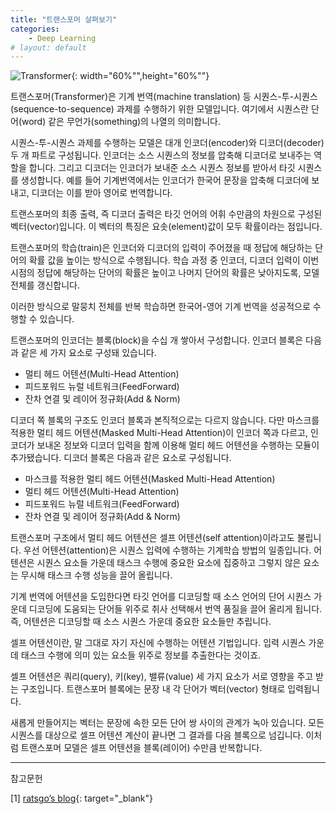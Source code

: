 ```yaml
---
title: "트랜스포머 살펴보기"
categories:
    - Deep Learning
# layout: default
---
```

![Transformer](https://github.com/developerTae/developerTae.github.io/assets/46318721/3abc9c06-a217-47a9-820f-5dc7e54701e5){: width="60%"",height="60%""}

트랜스포머(Transformer)은 기계 번역(machine translation) 등 시퀀스-투-시퀀스(sequence-to-sequence) 과제를 수행하기 위한 모델입니다. 여기에서 시퀀스란 단어(word) 같은 무언가(something)의 나열의 의미합니다.

시퀀스-투-시퀀스 과제를 수행하는 모델은 대개 인코더(encoder)와 디코더(decoder) 두 개 파트로 구성됩니다. 인코더는 소스 시퀀스의 정보를 압축해 디코더로 보내주는 역할을 합니다. 그리고 디코더는 인코더가 보내준 소스 시퀀스 정보를 받아서 타깃 시퀀스를 생성합니다. 예를 들어 기계번역에서는 인코더가 한국어 문장을 압축해 디코더에 보내고, 디코더는 이를 받아 영어로 번역합니다.

트랜스포머의 최종 출력, 즉 디코더 출력은 타깃 언어의 어휘 수만큼의 차원으로 구성된 벡터(vector)입니다. 이 벡터의 특징은 요솟(element)값이 모두 확률이라는 점입니다.

트랜스포머의 학습(train)은 인코더와 디코더의 입력이 주어졌을 때 정답에 해당하는 단어의 확률 값을 높이는 방식으로 수행됩니다. 학습 과정 중 인코더, 디코더 입력이 이번 시점의 정답에 해당하는 단어의 확률은 높이고 나머지 단어의 확률은 낮아지도록, 모델 전체를 갱신합니다.

이러한 방식으로 말뭉치 전체를 반복 학습하면 한국어-영어 기계 번역을 성공적으로 수행할 수 있습니다.

트랜스포머의 인코더는 블록(block)을 수십 개 쌓아서 구성합니다. 인코더 블록은 다음과 같은 세 가지 요소로 구성돼 있습니다.

- 멀티 헤드 어텐션(Multi-Head Attention)
- 피드포워드 뉴럴 네트워크(FeedForward)
- 잔차 연결 및 레이어 정규화(Add & Norm)

디코더 쪽 블록의 구조도 인코더 블록과 본직적으로는 다르지 않습니다. 다만 마스크를 적용한 멀티 헤드 어텐션(Masked Multi-Head Attention)이 인코더 쪽과 다르고, 인코더가 보내온 정보와 디코더 입력을 함께 이용해 멀티 헤드 어텐션을 수행하는 모듈이 추가됐습니다. 디코더 블록은 다음과 같은 요소로 구성됩니다.

- 마스크를 적용한 멀티 헤드 어텐션(Masked Multi-Head Attention)
- 멀티 헤드 어텐션(Multi-Head Attention)
- 피드포워드 뉴럴 네트워크(FeedForward)
- 잔차 연결 및 레이어 정규화(Add & Norm)

트랜스포머 구조에서 멀티 헤드 어텐션은 셀프 어텐션(self attention)이라고도 불립니다. 우선 어텐션(attention)은 시퀀스 입력에 수행하는 기계학습 방법의 일종입니다. 어텐션은 시퀀스 요소들 가운데 태스크 수행에 중요한 요소에 집중하고 그렇지 않은 요소는 무시해 태스크 수행 성능을 끌어 올립니다.

기계 번역에 어텐션을 도입한다면 타깃 언어를 디코딩할 때 소스 언어의 단어 시퀀스 가운데 디코딩에 도움되는 단어들 위주로 취사 선택해서 번역 품질을 끌어 올리게 됩니다. 즉, 어텐션은 디코딩할 때 소스 시퀀스 가운데 중요한 요소들만 추립니다.

셀프 어텐션이란, 말 그대로 자기 자신에 수행하는 어텐션 기법입니다. 입력 시퀀스 가운데 태스크 수행에 의미 있는 요소들 위주로 정보를 추출한다는 것이죠.

셀프 어텐션은 쿼리(query), 키(key), 밸류(value) 세 가지 요소가 서로 영향을 주고 받는 구조입니다. 트랜스포머 블록에는 문장 내 각 단어가 벡터(vector) 형태로 입력됩니다.

새롭게 만들어지는 벡터는 문장에 속한 모든 단어 쌍 사이의 관계가 녹아 있습니다. 모든 시퀀스를 대상으로 셀프 어텐션 계산이 끝나면 그 결과를 다음 블록으로 넘깁니다. 이처럼 트랜스포머 모델은 셀프 어텐션을 블록(레이어) 수만큼 반복합니다.

---

참고문헌

[1] [ratsgo’s blog](https://ratsgo.github.io/nlpbook/docs/language_model/transformers/){: target="_blank"}